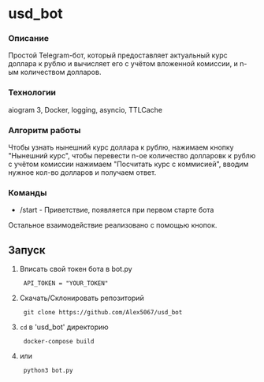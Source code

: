 # usd_bot

### Описание
Простой Telegram-бот, который предоставляет актуальный курс доллара к рублю и вычисляет его с учётом вложенной комиссии, и n-ым количеством долларов.

### Технологии
aiogram 3, Docker, logging, asyncio, TTLCache

### Алгоритм работы
Чтобы узнать нынешний курс доллара к рублю, нажимаем кнопку "Нынешний курс", чтобы перевести n-ое количество долларовк к рублю с учётом комиссии нажимаем "Посчитать курс с коммисией", вводим нужное кол-во долларов и получаем ответ.

### Команды
- /start - Приветствие, появляется при первом старте бота

Остальное взаимодействие реализовано с помощью кнопок.

## Запуск
1. Вписать свой токен бота в bot.py

        API_TOKEN = "YOUR_TOKEN"
   
2. Скачать/Склонировать репозиторий

        git clone https://github.com/Alex5067/usd_bot
        
3. `cd` в 'usd_bot' директорию

        docker-compose build
4. или

        python3 bot.py
